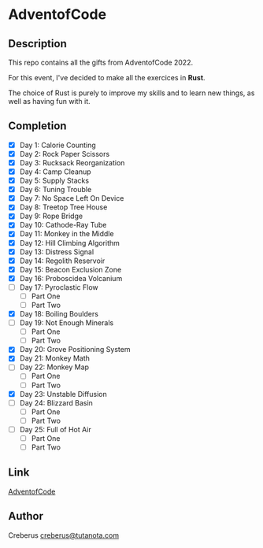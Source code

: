 # AdventofCode

## Description

This repo contains all the gifts from AdventofCode 2022.

For this event, I've decided to make all the exercices in **Rust**.

The choice of Rust is purely to improve my skills and to learn new things, as well as having fun with it.

## Completion

- [x] Day 1: Calorie Counting
- [x] Day 2: Rock Paper Scissors
- [x] Day 3: Rucksack Reorganization
- [x] Day 4: Camp Cleanup
- [x] Day 5: Supply Stacks
- [x] Day 6: Tuning Trouble
- [x] Day 7: No Space Left On Device
- [x] Day 8: Treetop Tree House
- [x] Day 9: Rope Bridge
- [x] Day 10: Cathode-Ray Tube
- [x] Day 11: Monkey in the Middle
- [x] Day 12: Hill Climbing Algorithm
- [x] Day 13: Distress Signal
- [x] Day 14: Regolith Reservoir
- [x] Day 15: Beacon Exclusion Zone
- [x] Day 16: Proboscidea Volcanium
- [ ] Day 17: Pyroclastic Flow
    - [ ] Part One
    - [ ] Part Two
- [x] Day 18: Boiling Boulders
- [ ] Day 19: Not Enough Minerals
    - [ ] Part One
    - [ ] Part Two
- [x] Day 20: Grove Positioning System
- [x] Day 21: Monkey Math
- [ ] Day 22: Monkey Map
    - [ ] Part One
    - [ ] Part Two
- [x] Day 23: Unstable Diffusion
- [ ] Day 24: Blizzard Basin
    - [ ] Part One
    - [ ] Part Two
- [ ] Day 25: Full of Hot Air
    - [ ] Part One
    - [ ] Part Two

## Link
[AdventofCode](https://adventofcode.com)

## Author
Creberus <creberus@tutanota.com>
